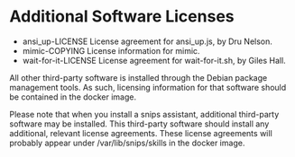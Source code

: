 # Additional Software Licenses 
- ansi_up-LICENSE  License agreement for ansi_up.js, by Dru Nelson.
- mimic-COPYING License information for mimic.
- wait-for-it-LICENSE License agreement for wait-for-it.sh, by Giles Hall.

All other third-party software is installed through the Debian package
management tools.  As such, licensing information for that software should be
contained in the docker image.

Please note that when you install a snips assistant, additional third-party
software may be installed.  This third-party software should install any
additional, relevant license agreements.  These license agreements will
probably appear under /var/lib/snips/skills in the docker image.
